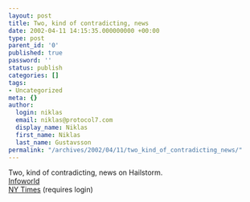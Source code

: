 ```yaml
---
layout: post
title: Two, kind of contradicting, news
date: 2002-04-11 14:15:35.000000000 +00:00
type: post
parent_id: '0'
published: true
password: ''
status: publish
categories: []
tags:
- Uncategorized
meta: {}
author:
  login: niklas
  email: niklas@protocol7.com
  display_name: Niklas
  first_name: Niklas
  last_name: Gustavsson
permalink: "/archives/2002/04/11/two_kind_of_contradicting_news/"
---
```

Two, kind of contradicting, news on Hailstorm.  
[Infoworld](http://staging.infoworld.com/articles/hn/xml/02/04/10/020410hnctohailstorm.xml?Template=/storypages/printfriendly.html)  
[NY Times](http://www.nytimes.com/2002/04/11/technology/ebusiness/11NET.html) (requires login)

